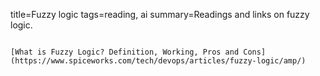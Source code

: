 title=Fuzzy logic
tags=reading, ai
summary=Readings and links on fuzzy logic.
~~~~~~

[What is Fuzzy Logic? Definition, Working, Pros and Cons](https://www.spiceworks.com/tech/devops/articles/fuzzy-logic/amp/)

